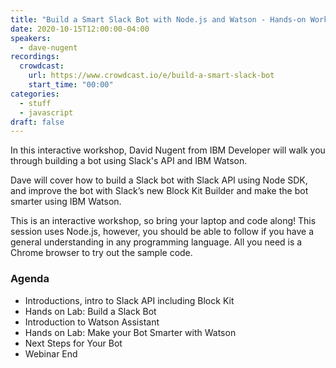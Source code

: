 ```yaml
---
title: "Build a Smart Slack Bot with Node.js and Watson - Hands-on Workshop"
date: 2020-10-15T12:00:00-04:00
speakers:
  - dave-nugent
recordings:
  crowdcast:
    url: https://www.crowdcast.io/e/build-a-smart-slack-bot
    start_time: "00:00"
categories:
  - stuff
  - javascript
draft: false
---
```


In this interactive workshop, David Nugent from IBM Developer  will walk you through building a bot using Slack's API and IBM Watson.

Dave will cover how to build a Slack bot with Slack API using Node SDK, and improve the bot with Slack’s new Block Kit Builder and make the bot smarter using IBM Watson.

This is an interactive workshop, so bring your laptop and code along! This session uses Node.js, however, you should be able to follow if you have a general understanding in any programming language. All you need is a Chrome browser to try out the sample code.

### Agenda

* Introductions, intro to Slack API including Block Kit
* Hands on Lab: Build a Slack Bot
* Introduction to Watson Assistant
* Hands on Lab: Make your Bot Smarter with Watson
* Next Steps for Your Bot
* Webinar End

